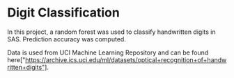 # Digit Classification

In this project, a random forest was used to classify handwritten digits in SAS. Prediction accuracy was computed.

Data is used from UCI Machine Learning Repository and can be found here["https://archive.ics.uci.edu/ml/datasets/optical+recognition+of+handwritten+digits"].


